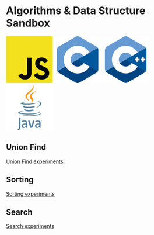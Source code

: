 # Algorithms & Data Structure Sandbox

[![Java Script](doc/JS-logo.png)](src/js)
[![C](doc/C-logo.png)](src/c)
[![C++](doc/C++-logo.png)](src/cpp)
[![Java](doc/Java-logo.png)](src/main)


## Union Find
[Union Find experiments](src/main/java/uf)

## Sorting
[Sorting experiments](src/main/java/sorting)

## Search
[Search experiments](src/main/java/searching)
